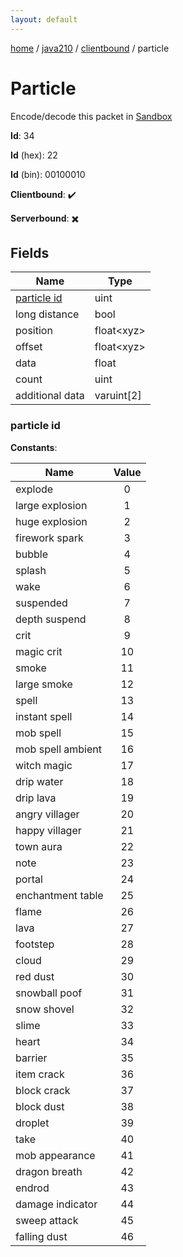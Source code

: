 ```yaml
---
layout: default
---
```


[home](/)  /  [java210](/protocol/java210)  /  [clientbound](/protocol/java210/clientbound)  /  particle

# Particle

Encode/decode this packet in [Sandbox](../../../sandbox/java210#Clientbound.Particle)

**Id**: 34

**Id** (hex): 22

**Id** (bin): 00100010

**Clientbound**: ✔️

**Serverbound**: ✖️

## Fields

Name | Type
---|---
[particle id](#particle-id) | uint
long distance | bool
position | float&lt;xyz&gt;
offset | float&lt;xyz&gt;
data | float
count | uint
additional data | varuint[2]

### particle id

**Constants**:

Name | Value
---|:---:
explode | 0
large explosion | 1
huge explosion | 2
firework spark | 3
bubble | 4
splash | 5
wake | 6
suspended | 7
depth suspend | 8
crit | 9
magic crit | 10
smoke | 11
large smoke | 12
spell | 13
instant spell | 14
mob spell | 15
mob spell ambient | 16
witch magic | 17
drip water | 18
drip lava | 19
angry villager | 20
happy villager | 21
town aura | 22
note | 23
portal | 24
enchantment table | 25
flame | 26
lava | 27
footstep | 28
cloud | 29
red dust | 30
snowball poof | 31
snow shovel | 32
slime | 33
heart | 34
barrier | 35
item crack | 36
block crack | 37
block dust | 38
droplet | 39
take | 40
mob appearance | 41
dragon breath | 42
endrod | 43
damage indicator | 44
sweep attack | 45
falling dust | 46
